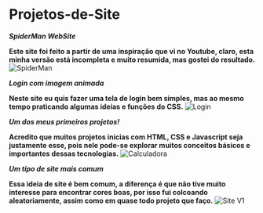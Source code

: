 # Projetos-de-Site
__*SpiderMan WebSite*__

__Este site foi feito a partir de uma inspiração que vi no Youtube, claro, esta minha versão está incompleta e muito resumida, mas gostei do resultado.__
![SpiderMan](https://user-images.githubusercontent.com/112788953/188755736-43781f02-fb80-4754-bb2d-5c522912e342.png)

__*Login com imagem animada*__

__Neste site eu quis fazer uma tela de login bem simples, mas ao mesmo tempo praticando algumas ideias e funções do CSS.__
![Login](https://user-images.githubusercontent.com/112788953/188756008-a0900294-1760-4753-bdbf-7df7a18e577a.png)

__*Um dos meus primeiros projetos!*__

__Acredito que muitos projetos inicias com HTML, CSS e Javascript seja justamente esse, pois nele pode-se explorar muitos conceitos básicos e importantes dessas tecnologias.__
![Calculadora](https://user-images.githubusercontent.com/112788953/188756176-30c795fe-93f6-43b7-9c6d-6bc97c92a682.png)

__*Um tipo de site mais comum*__

__Essa ideia de site é bem comum, a diferença é que não tive muito interesse para encontrar cores boas, por isso fui colcoando aleatoriamente, assim como em quase todo projeto que faço.__
![Site V1](https://user-images.githubusercontent.com/112788953/188756371-0a43d796-14c2-436a-afdb-f085d7e8d02e.png)
